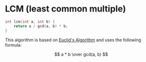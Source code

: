 # LCM (least common multiple)

```cpp
int lcm(int a, int b) {
    return a / gcd(a, b) * b;
}
```

This algorithm is based on [Euclid's Algorithm](https://en.wikipedia.org/wiki/Euclidean_algorithm)
and uses the following formula:

$$ a * b \over gcd(a, b) $$
